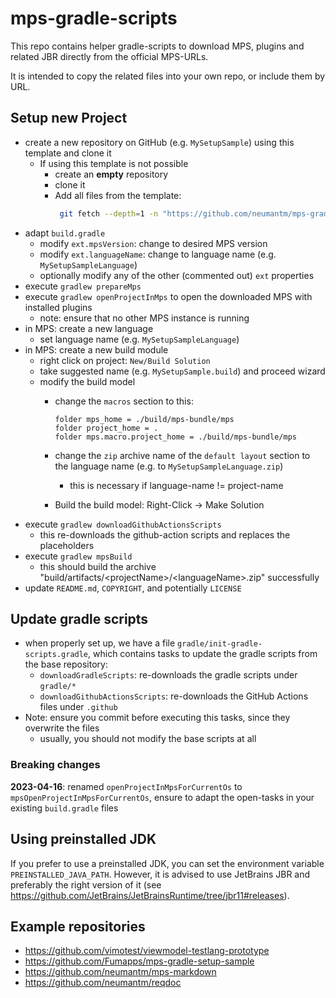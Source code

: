 # mps-gradle-scripts

This repo contains helper gradle-scripts to download MPS, plugins and related JBR directly from the official MPS-URLs.

It is intended to copy the related files into your own repo, or include them by URL.

## Setup new Project

* create a new repository on GitHub (e.g. `MySetupSample`) using this template and clone it
  - If using this template is not possible
    - create an **empty** repository
    - clone it
    - Add all files from the template:
      ```bash
       git fetch --depth=1 -n "https://github.com/neumantm/mps-gradle-scripts" && git reset --hard $(git commit-tree FETCH_HEAD^{tree} -m "Initialize from template" -m "Template: https://github.com/neumantm/mps-gradle-scripts" -m "Commit: $(git rev-parse --short FETCH_HEAD)")
      ```
* adapt `build.gradle`
  - modify `ext.mpsVersion`: change to desired MPS version
  - modify `ext.languageName`: change to language name (e.g. `MySetupSampleLanguage`)
  - optionally modify any of the other (commented out) `ext` properties
* execute `gradlew prepareMps`
* execute `gradlew openProjectInMps` to open the downloaded MPS with installed plugins
  - note: ensure that no other MPS instance is running
* in MPS: create a new language
  - set language name (e.g. `MySetupSampleLanguage`)
* in MPS: create a new build module
  - right click on project: `New/Build Solution`
  - take suggested name (e.g. `MySetupSample.build`) and proceed wizard
  - modify the build model
    * change the `macros` section to this:

      ```
      folder mps_home = ./build/mps-bundle/mps
      folder project_home = .
      folder mps.macro.project_home = ./build/mps-bundle/mps
      ```
    * change the `zip` archive name of the `default layout` section to the language name (e.g. to `MySetupSampleLanguage.zip`)
      - this is necessary if language-name != project-name
    * Build the build model: Right-Click -> Make Solution
* execute `gradlew downloadGithubActionsScripts`
  - this re-downloads the github-action scripts and replaces the placeholders
* execute `gradlew mpsBuild`
  - this should build the archive "build/artifacts/\<projectName>/\<languageName>.zip" successfully
* update `README.md`, `COPYRIGHT`, and potentially `LICENSE`

## Update gradle scripts

* when properly set up, we have a file `gradle/init-gradle-scripts.gradle`, which contains tasks to update the gradle scripts from the base repository:
  - `downloadGradleScripts`: re-downloads the gradle scripts under `gradle/*`
  - `downloadGithubActionsScripts`: re-downloads the GitHub Actions files under `.github`
* Note: ensure you commit before executing this tasks, since they overwrite the files
  - usually, you should not modify the base scripts at all

### Breaking changes

**2023-04-16**: renamed `openProjectInMpsForCurrentOs` to `mpsOpenProjectInMpsForCurrentOs`, ensure to adapt the open-tasks in your existing `build.gradle` files

## Using preinstalled JDK

If you prefer to use a preinstalled JDK, you can set the environment variable `PREINSTALLED_JAVA_PATH`.
However, it is advised to use JetBrains JBR and preferably the right version of it (see <https://github.com/JetBrains/JetBrainsRuntime/tree/jbr11#releases>).

## Example repositories

* https://github.com/vimotest/viewmodel-testlang-prototype
* https://github.com/Fumapps/mps-gradle-setup-sample
* https://github.com/neumantm/mps-markdown
* https://github.com/neumantm/reqdoc
